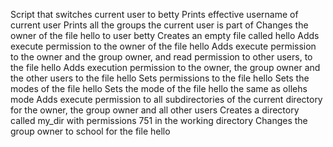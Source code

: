 Script that switches current user to betty
Prints effective username of current user
Prints all the groups the current user is part of
Changes the owner of the file hello to user betty
Creates an empty file called hello
Adds execute permission to the owner of the file hello
Adds execute permission to the owner and the group owner, and read permission to other users, to the file hello
Adds execution permission to the owner, the group owner and the other users to the file hello
Sets permissions to the file hello
Sets the modes of the file hello
Sets the mode of the file hello the same as ollehs mode
Adds execute permission to all subdirectories of the current directory for the owner, the group owner and all other users
Creates a directory called my_dir with permissions 751 in the working directory
Changes the group owner to school for the file hello
